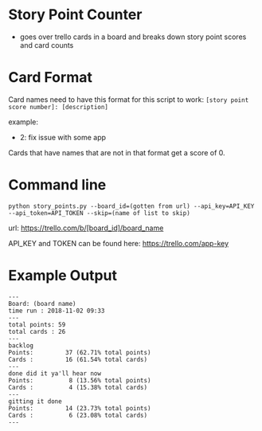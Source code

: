 # Story Point Counter
* goes over trello cards in a board and breaks down story point scores and card counts

# Card Format
Card names need to have this format for this script to work:
`[story point score number]: [description]`

example:
* 2: fix issue with some app

Cards that have names that are not in that format get a score of 0.

# Command line
`python story_points.py --board_id=(gotten from url) --api_key=API_KEY --api_token=API_TOKEN --skip=(name of list to skip)`

url:
https://trello.com/b/[board_id]/board_name

API_KEY and TOKEN can be found here:
https://trello.com/app-key

# Example Output
```
---
Board: (board name)
time run : 2018-11-02 09:33
---
total points: 59
total cards : 26
---
backlog
Points:         37 (62.71% total points)
Cards :         16 (61.54% total cards)
---
done did it ya'll hear now
Points:          8 (13.56% total points)
Cards :          4 (15.38% total cards)
---
gitting it done
Points:         14 (23.73% total points)
Cards :          6 (23.08% total cards)
---
